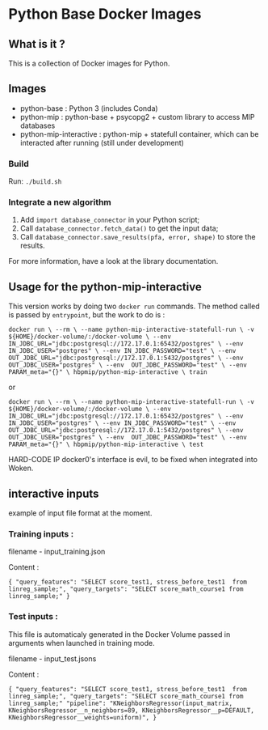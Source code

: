 # Python Base Docker Images

## What is it ?

This is a collection of Docker images for Python.

## Images

* python-base : Python 3 (includes Conda)
* python-mip : python-base + psycopg2 + custom library to access MIP databases
* python-mip-interactive : python-mip + statefull container, which can be interacted after running (still under development)


### Build

Run: `./build.sh`

### Integrate a new algorithm

1. Add `import database_connector` in your Python script;
2. Call `database_connector.fetch_data()` to get the input data;
3. Call `database_connector.save_results(pfa, error, shape)` to store the results.

For more information, have a look at the library documentation.

## Usage for the python-mip-interactive

This version works by doing two `docker run` commands. The method called is passed by `entrypoint`,
but the work to do is :

`docker run \
--rm \
--name python-mip-interactive-statefull-run \
-v ${HOME}/docker-volume/:/docker-volume \
--env IN_JDBC_URL="jdbc:postgresql://172.17.0.1:65432/postgres" \
--env IN_JDBC_USER="postgres" \
--env IN_JDBC_PASSWORD="test" \
--env OUT_JDBC_URL="jdbc:postgresql://172.17.0.1:5432/postgres" \
--env  OUT_JDBC_USER="postgres" \
--env  OUT_JDBC_PASSWORD="test" \
--env PARAM_meta="{}" \
hbpmip/python-mip-interactive \
train`

or

`docker run \
--rm \
--name python-mip-interactive-statefull-run \
-v ${HOME}/docker-volume/:/docker-volume \
--env IN_JDBC_URL="jdbc:postgresql://172.17.0.1:65432/postgres" \
--env IN_JDBC_USER="postgres" \
--env IN_JDBC_PASSWORD="test" \
--env OUT_JDBC_URL="jdbc:postgresql://172.17.0.1:5432/postgres" \
--env  OUT_JDBC_USER="postgres" \
--env  OUT_JDBC_PASSWORD="test" \
--env PARAM_meta="{}" \
hbpmip/python-mip-interactive \
test`


HARD-CODE IP docker0's interface is evil, to be fixed when integrated into Woken.

## interactive inputs

example of input file format at the moment.

### Training inputs :

filename - input_training.json

Content :

`{
  "query_features": "SELECT score_test1, stress_before_test1  from linreg_sample;",
  "query_targets": "SELECT score_math_course1 from linreg_sample;"
}`

### Test inputs :

This file is automaticaly generated in the Docker Volume passed in arguments when launched in training mode.

filename - input_test.jsons

Content :

`{
  "query_features": "SELECT score_test1, stress_before_test1  from linreg_sample;",
  "query_targets": "SELECT score_math_course1 from linreg_sample;"
  "pipeline": "KNeighborsRegressor(input_matrix, KNeighborsRegressor__n_neighbors=89, KNeighborsRegressor__p=DEFAULT, KNeighborsRegressor__weights=uniform)",
}`
